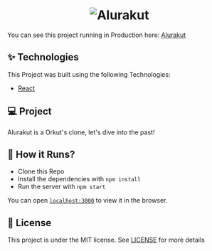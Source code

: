 <h1 align="center">
  <img alt="Alurakut" title="Alurakut" src="https://alurakut.vercel.app/logo.svg" />
</h1>

You can see this project running in Production here: [Alurakut](https://alurakut-blond-phi.vercel.app/)

## ✨ Technologies

This Project was built using the following Technologies:

- [React](https://reactjs.org)

## 💻 Project

Alurakut is a Orkut's clone, let's dive into the past! 

## 🚀 How it Runs?

- Clone this Repo
- Install the dependencies with `npm install`
- Run the server with `npm start`

You can open [`localhost:3000`](http://localhost:3000) to view it in the browser.

## 📄 License

This project is under the MIT license. See [LICENSE](LICENSE.md) for more details

